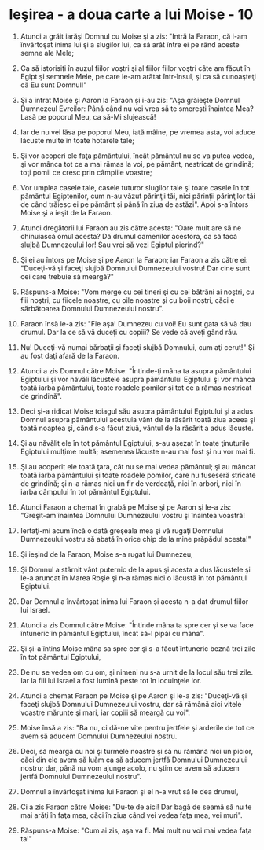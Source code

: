 # Ie&#351;irea - a doua carte a lui Moise - 10

1. Atunci a grăit iarăşi Domnul cu Moise şi a zis: "Intră la Faraon, că i-am învârtoşat inima lui şi a slugilor lui, ca să arăt între ei pe rând aceste semne ale Mele; 

2. Ca să istorisiţi în auzul fiilor voştri şi al fiilor fiilor voştri câte am făcut în Egipt şi semnele Mele, pe care le-am arătat într-însul, şi ca să cunoaşteţi că Eu sunt Domnul!" 

3. Şi a intrat Moise şi Aaron la Faraon şi i-au zis: "Aşa grăieşte Domnul Dumnezeul Evreilor: Până când nu vei vrea să te smereşti înaintea Mea? Lasă pe poporul Meu, ca să-Mi slujească! 

4. Iar de nu vei lăsa pe poporul Meu, iată mâine, pe vremea asta, voi aduce lăcuste multe în toate hotarele tale; 

5. Şi vor acoperi ele faţa pământului, încât pământul nu se va putea vedea, şi vor mânca tot ce a mai rămas la voi, pe pământ, nestricat de grindină; toţi pomii ce cresc prin câmpiile voastre; 

6. Vor umplea casele tale, casele tuturor slugilor tale şi toate casele în tot pământul Egiptenilor, cum n-au văzut părinţii tăi, nici părinţii părinţilor tăi de când trăiesc ei pe pământ şi până în ziua de astăzi". Apoi s-a întors Moise şi a ieşit de la Faraon. 

7. Atunci dregătorii lui Faraon au zis către acesta: "Oare mult are să ne chinuiască omul acesta? Dă drumul oamenilor acestora, ca să facă slujbă Dumnezeului lor! Sau vrei să vezi Egiptul pierind?" 

8. Şi ei au întors pe Moise şi pe Aaron la Faraon; iar Faraon a zis către ei: "Duceţi-vă şi faceţi slujbă Domnului Dumnezeului vostru! Dar cine sunt cei care trebuie să meargă?" 

9. Răspuns-a Moise: "Vom merge cu cei tineri şi cu cei bătrâni ai noştri, cu fiii noştri, cu fiicele noastre, cu oile noastre şi cu boii noştri, căci e sărbătoarea Domnului Dumnezeului nostru". 

10. Faraon însă le-a zis: "Fie aşa! Dumnezeu cu voi! Eu sunt gata să vă dau drumul. Dar la ce să vă duceţi cu copiii? Se vede că aveţi gând rău. 

11. Nu! Duceţi-vă numai bărbaţii şi faceţi slujbă Domnului, cum aţi cerut!" Şi au fost daţi afară de la Faraon. 

12. Atunci a zis Domnul către Moise: "Întinde-ţi mâna ta asupra pământului Egiptului şi vor năvăli lăcustele asupra pământului Egiptului şi vor mânca toată iarba pământului, toate roadele pomilor şi tot ce a rămas nestricat de grindină". 

13. Deci şi-a ridicat Moise toiagul său asupra pământului Egiptului şi a adus Domnul asupra pământului acestuia vânt de la răsărit toată ziua aceea şi toată noaptea şi, când s-a făcut ziuă, vântul de la răsărit a adus lăcuste. 

14. Şi au năvălit ele în tot pământul Egiptului, s-au aşezat în toate ţinuturile Egiptului mulţime multă; asemenea lăcuste n-au mai fost şi nu vor mai fi. 

15. Şi au acoperit ele toată ţara, cât nu se mai vedea pământul; şi au mâncat toată iarba pământului şi toate roadele pomilor, care nu fuseseră stricate de grindină; şi n-a rămas nici un fir de verdeaţă, nici în arbori, nici în iarba câmpului în tot pământul Egiptului. 

16. Atunci Faraon a chemat în grabă pe Moise şi pe Aaron şi le-a zis: "Greşit-am înaintea Domnului Dumnezeului vostru şi înaintea voastră! 

17. Iertaţi-mi acum încă o dată greşeala mea şi vă rugaţi Domnului Dumnezeului vostru să abată în orice chip de la mine prăpădul acesta!" 

18. Şi ieşind de la Faraon, Moise s-a rugat lui Dumnezeu, 

19. Şi Domnul a stârnit vânt puternic de la apus şi acesta a dus lăcustele şi le-a aruncat în Marea Roşie şi n-a rămas nici o lăcustă în tot pământul Egiptului. 

20. Dar Domnul a învârtoşat inima lui Faraon şi acesta n-a dat drumul fiilor lui Israel. 

21. Atunci a zis Domnul către Moise: "Întinde mâna ta spre cer şi se va face întuneric în pământul Egiptului, încât să-l pipăi cu mâna". 

22. Şi şi-a întins Moise mâna sa spre cer şi s-a făcut întuneric beznă trei zile în tot pământul Egiptului, 

23. De nu se vedea om cu om, şi nimeni nu s-a urnit de la locul său trei zile. Iar la fiii lui Israel a fost lumină peste tot în locuinţele lor. 

24. Atunci a chemat Faraon pe Moise şi pe Aaron şi le-a zis: "Duceţi-vă şi faceţi slujbă Domnului Dumnezeului vostru, dar să rămână aici vitele voastre mărunte şi mari, iar copiii să meargă cu voi". 

25. Moise însă a zis: "Ba nu, ci dă-ne vite pentru jertfele şi arderile de tot ce avem să aducem Domnului Dumnezeului nostru. 

26. Deci, să meargă cu noi şi turmele noastre şi să nu rămână nici un picior, căci din ele avem să luăm ca să aducem jertfă Domnului Dumnezeului nostru; dar, până nu vom ajunge acolo, nu ştim ce avem să aducem jertfă Domnului Dumnezeului nostru". 

27. Domnul a învârtoşat inima lui Faraon şi el n-a vrut să le dea drumul, 

28. Ci a zis Faraon către Moise: "Du-te de aici! Dar bagă de seamă să nu te mai arăţi în faţa mea, căci în ziua când vei vedea faţa mea, vei muri". 

29. Răspuns-a Moise: "Cum ai zis, aşa va fi. Mai mult nu voi mai vedea faţa ta!" 

